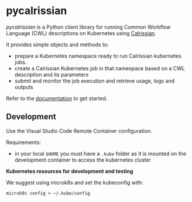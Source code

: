 # pycalrissian

_pycalrissian_ is a Python client library for running Common Workflow Language (CWL) descriptions on Kubernetes using [Calrissian](https://github.com/Duke-GCB/calrissian).

It provides simple objects and methods to:

* prepare a Kubernetes namespace ready to run Calrissian kubernetes jobs.
* create a Calrissian Kubernetes job in that namespace based on a CWL description and its parameters
* submit and monitor the job execution and retrieve usage, logs and outputs

Refer to the [documentation](https://terradue.github.io/pycalrissian/) to get started.

## Development

Use the Visual Studio Code Remote Container configuration.

Requirements:

* in your local `$HOME` you must have a `.kube` folder as it is mounted on the development container to access the kubernetes cluster

**Kubernetes resources for development and testing**

We suggest using microk8s and set the kubeconfig with:

```
microk8s config > ~/.kube/config
```
